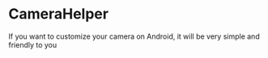 # CameraHelper
If you want to customize your camera on Android, it will be very simple and friendly to you
